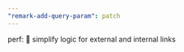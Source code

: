 ```yaml
---
"remark-add-query-param": patch
---
```


perf: :rocket: simplify logic for external and internal links
